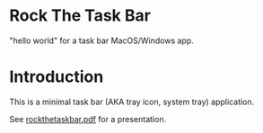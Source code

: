 
# Rock The Task Bar #
"hello world" for a task bar MacOS/Windows app.

# Introduction #
This is a minimal task bar (AKA tray icon, system tray) application.

See [rockthetaskbar.pdf](https://dl.dropboxusercontent.com/u/3154988/pyninsula_mar_2017_james_abel_rockthetaskbar.pdf) for a presentation.
